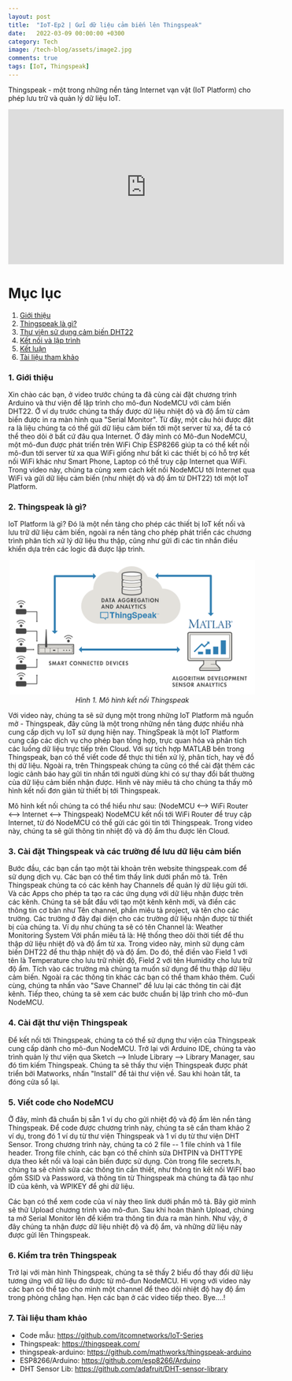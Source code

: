 ```yaml
---
layout: post
title:  "IoT-Ep2 | Gửi dữ liệu cảm biến lên Thingspeak"
date:   2022-03-09 00:00:00 +0300
category: Tech
image: /tech-blog/assets/image2.jpg
comments: true
tags: [IoT, Thingspeak]
---
```


Thingspeak - một trong những nền tảng Internet vạn vật (IoT Platform) cho phép lưu trữ và quản lý dữ liệu IoT.

<p align="center">
<iframe width="560" height="315" src="https://www.youtube.com/embed/jfxlOaFn1a8" title="YouTube video player" frameborder="0" allow="accelerometer; autoplay; clipboard-write; encrypted-media; gyroscope; picture-in-picture" allowfullscreen></iframe>
</p>

# Mục lục
1. [Giới thiệu](#Section1)
2. [Thingspeak là gì?](#Section2)
3. [Thư viện sử dụng cảm biến DHT22](#Section3)
4. [Kết nối và lập trình](#Section4)
5. [Kết luận](#Section5)
6. [Tài liệu tham khảo](#Section6)

### 1. Giới thiệu <a name="Section1"></a>
Xin chào các bạn, ở video trước chúng ta đã cùng cài đặt chương trình Arduino  và thư viện để lập trình cho mô-đun NodeMCU với cảm biến DHT22.
Ở ví dụ trước chúng ta thấy được dữ liệu nhiệt độ và độ ẩm từ cảm biến được in ra màn hình qua "Serial Monitor". Từ đây, một câu hỏi được đặt ra là liệu chúng ta có thể gửi dữ liệu cảm biến tới một server từ xa, để ta có thể theo dõi ở bất cứ đâu qua Internet.
Ở đây mình có Mô-đun NodeMCU, một mô-đun được phát triển trên WiFi Chip ESP8266 giúp ta có thể kết nối mô-đun tới server từ xa qua WiFi giống như bất kì các thiết bị có hỗ trợ kết nối WiFi khác như Smart Phone, Laptop có thể truy cập Internet qua WiFi.
Trong video này, chúng ta cùng xem cách kết nối NodeMCU tới Internet qua WiFi và gửi dữ liệu cảm biến (như nhiệt độ và độ ẩm từ DHT22) tới một IoT Platform.

### 2. Thingspeak là gì? <a name="Section2"></a>
   
IoT Platform là gì? Đó là một nền tảng cho phép các thiết bị IoT kết nối và lưu trữ dữ liệu cảm biến, ngoài ra nền tảng cho phép phát triển các chương trình phân tích xử lý dữ liệu thu thập, cũng như gửi đi các tin nhắn điều khiển dựa trên các logic đã được lập trình.
<p align="center">
  <img alt="Thingspeak" src="/tech-blog/assets/Thingspeak.svg" width=500>
  <br>
    <em>Hình 1. Mô hình kết nối Thingspeak</em>
</p>

Với video này, chúng ta sẽ sử dụng một trong những IoT Platform mã nguồn mở - Thingspeak, đây cũng là một trong những nền tảng được nhiều nhà cung cấp dịch vụ IoT sử dụng hiện nay.
ThingSpeak là một IoT Platform cung cấp các dịch vụ cho phép bạn tổng hợp, trực quan hóa và phân tích các luồng dữ liệu trực tiếp trên Cloud. Với sự tích hợp MATLAB bên trong Thingspeak, bạn có thể viết code để thực thi tiền xử lý, phân tích, hay vẽ đồ thị dữ liệu.
Ngoài ra, trên Thingspeak chúng ta cũng có thể cài đặt thêm các logic cảnh báo hay gửi tin nhắn tới người dùng khi có sự thay đổi bất thường của dữ liệu cảm biến nhận được.
Hình vẽ này miêu tả cho chúng ta thấy mô hình kết nối đơn giản từ thiết bị tới Thingspeak.

 Mô hình kết nối chúng ta có thể hiểu như sau: (NodeMCU <--> WiFi Router <--> Internet <--> Thingspeak)
NodeMCU kết nối tới WiFi Router để truy cập Internet, từ đó NodeMCU có thể gửi các gói tin tới Thingspeak.
Trong video này, chúng ta sẽ gửi thông tin nhiệt độ và độ ẩm thu được lên Cloud.

### 3. Cài đặt Thingspeak và các trường để lưu dữ liệu cảm biến <a name="Section3"></a>
   
Bước đầu, các bạn cần tạo một tài khoản trên website thingspeak.com để sử dụng dịch vụ. Các bạn có thể tìm thấy link dưới phần mô tả.
Trên Thingspeak chúng ta có các kênh hay Channels để quản lý dữ liệu gửi tới. Và các Apps cho phép ta tạo ra các ứng dụng với dữ liệu nhận được trên các kênh.
Chúng ta sẽ bắt đầu với tạo một kênh kênh mới, và điền các thông tin cơ bản như Tên channel, phần miêu tả project, và tên cho các trường. Các trường ở đây đại diện cho các trường dữ liệu nhận được từ thiết bị của chúng ta.
Ví dụ như chúng ta sẽ có tên Channel là: Weather Monitoring System
Với phần miêu tả là: Hệ thống theo dõi thời tiết để thu thập dữ liệu nhiệt độ và độ ẩm từ xa.
Trong video này, mình sử dụng cảm biến DHT22 để thu thập nhiệt độ và độ ẩm. Do đó, thể điền vào Field 1 với tên là Temperature cho lưu trữ nhiệt độ, Field 2 với tên Humidity cho lưu trữ độ ẩm. Tích vào các trường mà chúng ta muốn sử dụng để thu thập dữ liệu cảm biến.
Ngoài ra các thông tin khác các bạn có thể tham khảo thêm.
Cuối cùng, chúng ta nhấn vào "Save Channel" để lưu lại các thông tin cài đặt kênh.
Tiếp theo, chúng ta sẽ xem các bước chuẩn bị lập trình cho mô-đun NodeMCU.

### 4. Cài đặt thư viện Thingspeak <a name="Section4"></a>
   
Để kết nối tới Thingspeak, chúng ta có thể sử dụng thư viện của Thingspeak cung cấp dành cho mô-đun NodeMCU.
Trở lại với Arduino IDE, chúng ta vào trình quản lý thư viện qua Sketch --> Inlude Library --> Library Manager, sau đó tìm kiếm Thingspeak. Chúng ta sẽ thấy thư viện Thingspeak được phát triển bởi Matworks, nhấn "Install" để tải thư viện về. Sau khi hoàn tất, ta đóng cửa sổ lại.

### 5. Viết code cho NodeMCU <a name="Section5"></a>
   
Ở đây, mình đã chuẩn bị sẵn 1 ví dụ cho gửi nhiệt độ và độ ẩm lên nền tảng Thingspeak. Để code được chương trình này, chúng ta sẽ cần tham khảo 2 ví dụ, trong đó 1 ví dụ từ thư viện Thingspeak và 1 ví dụ từ thư viện DHT Sensor.
Trong chương trình này, chúng ta có 2 file -- 1 file chính và 1 file header.
Trong file chính, các bạn có thể chỉnh sửa DHTPIN và DHTTYPE dựa theo kết nối và loại cản biến được sử dụng.
Còn trong file secrets.h, chúng ta sẽ chỉnh sửa các thông tin cần thiết, như thông tin kết nối WiFI bao gồm SSID và Password, và thông tin từ Thingspeak mà chúng ta đã tạo như ID của kênh, và WPIKEY để ghi dữ liệu.

Các bạn có thể xem code của ví này theo link dưới phần mô tả.
Bây giờ mình sẽ thử Upload chương trình vào mô-đun.
Sau khi hoàn thành Upload, chúng ta mở Serial Monitor lên để kiểm tra thông tin đưa ra màn hình.
Như vậy, ở đây chúng ta nhận được dữ liệu nhiệt độ và độ ẩm, và những dữ liệu này được gửi lên Thingspeak.

### 6. Kiểm tra trên Thingspeak <a name="Section6"></a>
   
Trở lại với màn hình Thingspeak, chúng ta sẽ thấy 2 biểu đồ thay đổi dữ liệu tương ứng với dữ liệu đo được từ mô-đun NodeMCU.
Hi vọng với video này các bạn có thể tạo cho mình một channel để theo dõi nhiệt độ hay độ ẩm trong phòng chẳng hạn.
Hẹn các bạn ở các video tiếp theo. Bye....!

### 7. Tài liệu tham khảo <a name="Section7"></a>
- Code mẫu: https://github.com/itcomnetworks/IoT-Series
- Thingspeak: https://thingspeak.com/
- thingspeak-arduino: https://github.com/mathworks/thingspeak-arduino
- ESP8266/Arduino: https://github.com/esp8266/Arduino
- DHT Sensor Lib: https://github.com/adafruit/DHT-sensor-library